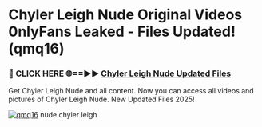 # Chyler Leigh Nude Original Videos 0nlyFans Leaked - Files Updated! (qmq16)

<h3>🔴 CLICK HERE 🌐==►► <a href="https://tinyurl.com/yrmya6cz" rel="nofollow">Chyler Leigh Nude Updated Files</a></h3>

Get Chyler Leigh Nude and all content. Now you can access all videos and pictures of Chyler Leigh Nude. New Updated Files 2025!

[![qmq16](https://i.imgur.com/FMdXYCs.gif)](https://tinyurl.com/yrmya6cz)
nude chyler leigh